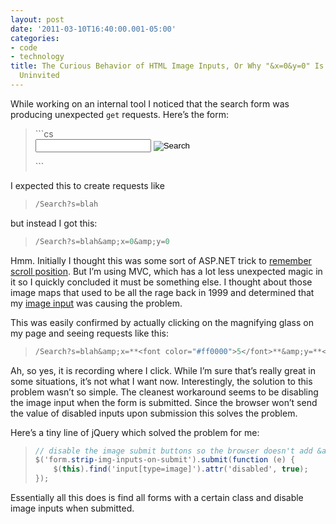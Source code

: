 ```yaml
---
layout: post
date: '2011-03-10T16:40:00.001-05:00'
categories:
- code
- technology
title: The Curious Behavior of HTML Image Inputs, Or Why "&x=0&y=0" Is Showing Up
  Uninvited
---
```



While working on an internal tool I noticed that the search form was producing unexpected <code>get</code> requests. Here’s the form:
<blockquote>   
```cs
<form action="/Search" method="get">
  <input id="s" name="s" type="text" value="" />
  <input type="image" src="search.png" value="Search" />
</form>
```

</blockquote>


I expected this to create requests like 

<blockquote>
  
```cs
/Search?s=blah
```

</blockquote>


but instead I got this:

<blockquote>
  
```cs
/Search?s=blah&amp;x=0&amp;y=0
```

</blockquote>


Hmm. Initially I thought this was some sort of ASP.NET trick to [remember scroll position](http://weblogs.asp.net/hosamkamel/archive/2007/09/07/maintain-scroll-position-after-postbacks-in-asp-net-2-0.aspx). But I’m using MVC, which has a lot less unexpected magic in it so I quickly concluded it must be something else. I thought about those image maps that used to be all the rage back in 1999 and determined that my [image input](http://www.whatwg.org/specs/web-apps/current-work/multipage/number-state.html#concept-input-type-image-coordinate) was causing the problem.


This was easily confirmed by actually clicking on the magnifying glass on my page and seeing requests like this:

<blockquote>
  
```cs
/Search?s=blah&amp;x=**<font color="#ff0000">5</font>**&amp;y=**<font color="#ff0000">3</font>**
```

</blockquote>


Ah, so yes, it is recording where I click. While I’m sure that’s really great in some situations, it’s not what I want now. Interestingly, the solution to this problem wasn’t so simple. The cleanest workaround seems to be disabling the image input when the form is submitted. Since the browser won’t send the value of disabled inputs upon submission this solves the problem.


Here’s a tiny line of jQuery which solved the problem for me:

<blockquote>
  
```cs
// disable the image submit buttons so the browser doesn't add &amp;x=&amp;y= to the qs
$('form.strip-img-inputs-on-submit').submit(function (e) {
    $(this).find('input[type=image]').attr('disabled', true);
});
```

</blockquote>


Essentially all this does is find all forms with a certain class and disable image inputs when submitted.